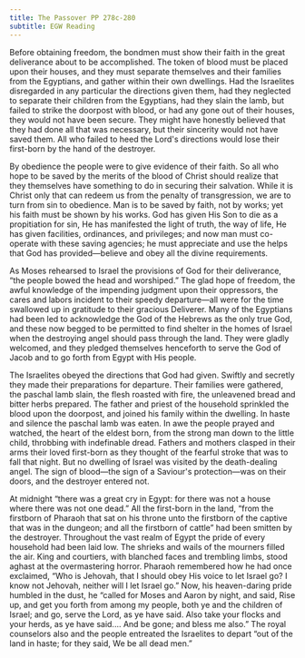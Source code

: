 ```yaml
---
title: The Passover PP 278c-280
subtitle: EGW Reading
---
```


Before obtaining freedom, the bondmen must show their faith in the great deliverance about to be accomplished. The token of blood must be placed upon their houses, and they must separate themselves and their families from the Egyptians, and gather within their own dwellings. Had the Israelites disregarded in any particular the directions given them, had they neglected to separate their children from the Egyptians, had they slain the lamb, but failed to strike the doorpost with blood, or had any gone out of their houses, they would not have been secure. They might have honestly believed that they had done all that was necessary, but their sincerity would not have saved them. All who failed to heed the Lord's directions would lose their first-born by the hand of the destroyer.

By obedience the people were to give evidence of their faith. So all who hope to be saved by the merits of the blood of Christ should realize that they themselves have something to do in securing their salvation. While it is Christ only that can redeem us from the penalty of transgression, we are to turn from sin to obedience. Man is to be saved by faith, not by works; yet his faith must be shown by his works. God has given His Son to die as a propitiation for sin, He has manifested the light of truth, the way of life, He has given facilities, ordinances, and privileges; and now man must co-operate with these saving agencies; he must appreciate and use the helps that God has provided—believe and obey all the divine requirements.

As Moses rehearsed to Israel the provisions of God for their deliverance, “the people bowed the head and worshiped.” The glad hope of freedom, the awful knowledge of the impending judgment upon their oppressors, the cares and labors incident to their speedy departure—all were for the time swallowed up in gratitude to their gracious Deliverer. Many of the Egyptians had been led to acknowledge the God of the Hebrews as the only true God, and these now begged to be permitted to find shelter in the homes of Israel when the destroying angel should pass through the land. They were gladly welcomed, and they pledged themselves henceforth to serve the God of Jacob and to go forth from Egypt with His people.

The Israelites obeyed the directions that God had given. Swiftly and secretly they made their preparations for departure. Their families were gathered, the paschal lamb slain, the flesh roasted with fire, the unleavened bread and bitter herbs prepared. The father and priest of the household sprinkled the blood upon the doorpost, and joined his family within the dwelling. In haste and silence the paschal lamb was eaten. In awe the people prayed and watched, the heart of the eldest born, from the strong man down to the little child, throbbing with indefinable dread. Fathers and mothers clasped in their arms their loved first-born as they thought of the fearful stroke that was to fall that night. But no dwelling of Israel was visited by the death-dealing angel. The sign of blood—the sign of a Saviour's protection—was on their doors, and the destroyer entered not.

At midnight “there was a great cry in Egypt: for there was not a house where there was not one dead.” All the first-born in the land, “from the firstborn of Pharaoh that sat on his throne unto the firstborn of the captive that was in the dungeon; and all the firstborn of cattle” had been smitten by the destroyer. Throughout the vast realm of Egypt the pride of every household had been laid low. The shrieks and wails of the mourners filled the air. King and courtiers, with blanched faces and trembling limbs, stood aghast at the overmastering horror. Pharaoh remembered how he had once exclaimed, “Who is Jehovah, that I should obey His voice to let Israel go? I know not Jehovah, neither will I let Israel go.” Now, his heaven-daring pride humbled in the dust, he “called for Moses and Aaron by night, and said, Rise up, and get you forth from among my people, both ye and the children of Israel; and go, serve the Lord, as ye have said. Also take your flocks and your herds, as ye have said.... And be gone; and bless me also.” The royal counselors also and the people entreated the Israelites to depart “out of the land in haste; for they said, We be all dead men.”